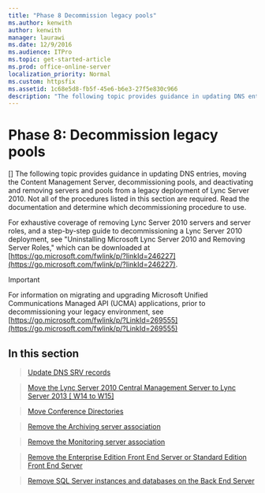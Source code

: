 ```yaml
---
title: "Phase 8 Decommission legacy pools"
ms.author: kenwith
author: kenwith
manager: laurawi
ms.date: 12/9/2016
ms.audience: ITPro
ms.topic: get-started-article
ms.prod: office-online-server
localization_priority: Normal
ms.custom: httpsfix
ms.assetid: 1c68e5d8-fb5f-45e6-b6e3-27f5e830c966
description: "The following topic provides guidance in updating DNS entries, moving the Content Management Server, decommissioning pools, and deactivating and removing servers and pools from a legacy deployment of Lync Server 2010. Not all of the procedures listed in this section are required. Read the documentation and determine which decommissioning procedure to use."
---
```


# Phase 8: Decommission legacy pools
[]
The following topic provides guidance in updating DNS entries, moving the Content Management Server, decommissioning pools, and deactivating and removing servers and pools from a legacy deployment of Lync Server 2010. Not all of the procedures listed in this section are required. Read the documentation and determine which decommissioning procedure to use. 
  
For exhaustive coverage of removing Lync Server 2010 servers and server roles, and a step-by-step guide to decommissioning a Lync Server 2010 deployment, see "Uninstalling Microsoft Lync Server 2010 and Removing Server Roles," which can be downloaded at [https://go.microsoft.com/fwlink/p/?linkId=246227](https://go.microsoft.com/fwlink/p/?linkId=246227). 
  
> [!IMPORTANT]
> For information on migrating and upgrading Microsoft Unified Communications Managed API (UCMA) applications, prior to decommissioning your legacy environment, see [https://go.microsoft.com/fwlink/p/?LinkId=269555](https://go.microsoft.com/fwlink/p/?LinkId=269555)
  
## In this section

> [Update DNS SRV records](update-dns-srv-records.md)
    
> [Move the Lync Server 2010 Central Management Server to Lync Server 2013 [ W14 to W15]](move-the-lync-server-2010-central-management-server-to-lync-server-2013w14-to-w1.md)
    
> [Move Conference Directories](move-conference-directories.md)
    
> [Remove the Archiving server association](remove-the-archiving-server-association.md)
    
> [Remove the Monitoring server association](remove-the-monitoring-server-association.md)
    
> [Remove the Enterprise Edition Front End Server or Standard Edition Front End Server](remove-the-enterprise-edition-front-end-server-or-standard-edition-front-end-ser.md)
    
> [Remove SQL Server instances and databases on the Back End Server](remove-sql-server-instances-and-databases-on-the-back-end-server.md)
    

